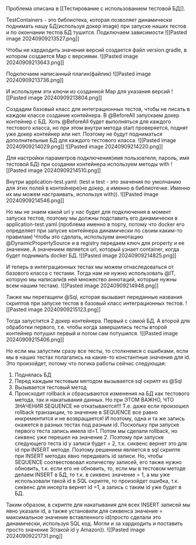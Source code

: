 Проблема описана в [[Тестирование с использованием тестовой БД]].

TestContainers - это библиотека, которая позволяет динамически поднимать нашу БД(используя докер image) при запуске наших тестов и по окончании тестов БД тушится.
Подключаем зависимости
![[Pasted image 20240909213527.png]]

Чтобы не хардкодить значения версий создается файл version.gradle, в котором создается Map с версиями.
![[Pasted image 20240909213643.png]]

Подключаем написанный плагин(файлик)
![[Pasted image 20240909213736.png]]

И используем эти ключи из созданной Map для указания версий
![[Pasted image 20240909213804.png]]

Создадим базовый класс для интеграционных тестов, чтобы не писать в каждом классе создание контейнера. В @BeforeAll запускаем докер контейнер с БД. Хоть @BeforeAll будет выполняться для каждого тестового класса, но при этом внутри метода start проверяется, поднят уже докер контейнер или нет. Поэтому не будут подниматься дополнительные БД для каждого тестового класса.
![[Pasted image 20240909214029.png]]
![[Pasted image 20240909214220.png]]

Для настройки параметров подключения(имя пользовтеля, пароль, имя тестовой БД) при создании контейнера используем методы with
![[Pasted image 20240909214510.png]]

Внутри application-test.yaml: (test и test - это значения по умолчанию для этих полей в контейнере(не докер, а именно в библиотечке. Именно их мы можем настраивать, используя with)).
![[Pasted image 20240909214546.png]]

Но мы не знаем какой url у нас будет для подключения в момент запуска тестов, поэтому мы должны подставить его динамически в application-test.yaml.(проблема именно в порту, потому что docker его определяет при запуске контейнера динамически по своим каким-то правилам) Чтобы это сделать, используем аннотацию @DynamicPropertySource и в registry передаем ключ для property и ее значение. А значением является url, который узнает container, когда будет поднимать docker БД.
![[Pasted image 20240909214825.png]]

И теперь в интеграционных тестах мы можем отнаследоваться от базового класса с тестами. Тогда нам не нужно использовать @IT, которую мы написали(в ней множество аннотаций, которые нужны всем нашим тестам).
![[Pasted image 20240909214948.png]]

Также мы перетащили @Sql, которая вызывает переданные названия  скриптов при запуске тестов в базовый класс интеграционных тестов.
![[Pasted image 20240909215123.png]]

Тогда запустится 2 докер контейнера. Первый с самой БД. А второй для обработки первого, т.е. чтобы когда завершились тесты второй контейнер потушил первый и потом сам потушился.
![[Pasted image 20240909215406.png]]

Но если мы запустим сразу все тесты, то столкнемся с ошибками, если мы в наших тестах полагались на какие-то константные значения для id. Это произойдет, потому что логика работы сейчас следующая:
1. Поднялась БД
2. Перед каждым тестовым методом вызывается sql скрипт из @Sql
3. Вызывается тестовый метод
4. Происходит rollback и сбрасываются изменения на БД как тестового метода, так и накатывания данных. Но при ЭТОМ ВАЖНО, ЧТО ЗНАЧЕНИЯ SEQUENCE не откатываются!!! Т.е. даже если произошел rollback транзакции, то значение в SEQUENCE все равно инкрементится и не возвращается! И поэтому, одна и та же запись окажется в разных тестах под разным id. Поскольку при запуске первого теста запись имела id=1. Потом мы сделали rollback, но сиквенс уже перешел на значение 2. Поэтому при запуске следующего теста id у записи будет = 2, т.к. сиквенс вернет это для id при INSERT методе.
Поэтому решением является в sql скрипте при INSERT методах явно передавать id записи. Но, чтобы SEQUENCE соотвестововал количеству записей, его также нужно обновить, т.к. если его не обновить, то, если мы в тестовом методе делаем INSERT в БД, то т.к. в сиквенс значение = 1, а мы уже использовали такой id в SQL скрипте, то произойдет ошибка, т.к. сиквенс для инсерта вернет id =1, а запись с таким id уже будет в БД.

Таким образом, в скрипте для накатывания для всех INSERT записей мы явно указали id, а также установили для сиквенса значение = максимальное значение вставленного id(просто сделали это динамически, используя SQL код. Могли и за хардкодить и поставить просто значение 3(такой id у Amazon)).
![[Pasted image 20240909221731.png]]

